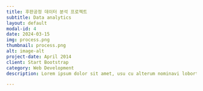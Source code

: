```yaml
---
title: 후판공정 데이터 분석 프로젝트
subtitle: Data analytics
layout: default
modal-id: 4
date: 2024-03-15
img: process.png
thumbnail: process.png
alt: image-alt
project-date: April 2014
client: Start Bootstrap
category: Web Development
description: Lorem ipsum dolor sit amet, usu cu alterum nominavi lobortis. At duo novum diceret. Tantas apeirian vix et, usu sanctus postulant inciderint ut, populo diceret necessitatibus in vim. Cu eum dicam feugiat noluisse.

---
```

